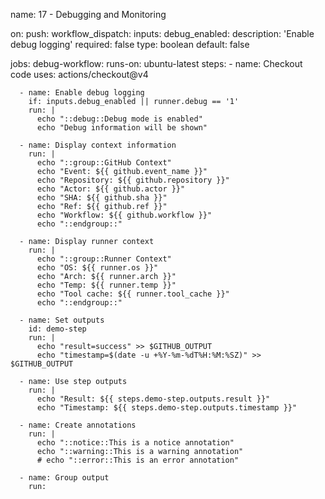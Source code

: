 name: 17 - Debugging and Monitoring

on:
  push:
  workflow_dispatch:
    inputs:
      debug_enabled:
        description: 'Enable debug logging'
        required: false
        type: boolean
        default: false

jobs:
  debug-workflow:
    runs-on: ubuntu-latest
    steps:
      - name: Checkout code
        uses: actions/checkout@v4
      
      - name: Enable debug logging
        if: inputs.debug_enabled || runner.debug == '1'
        run: |
          echo "::debug::Debug mode is enabled"
          echo "Debug information will be shown"
      
      - name: Display context information
        run: |
          echo "::group::GitHub Context"
          echo "Event: ${{ github.event_name }}"
          echo "Repository: ${{ github.repository }}"
          echo "Actor: ${{ github.actor }}"
          echo "SHA: ${{ github.sha }}"
          echo "Ref: ${{ github.ref }}"
          echo "Workflow: ${{ github.workflow }}"
          echo "::endgroup::"
      
      - name: Display runner context
        run: |
          echo "::group::Runner Context"
          echo "OS: ${{ runner.os }}"
          echo "Arch: ${{ runner.arch }}"
          echo "Temp: ${{ runner.temp }}"
          echo "Tool cache: ${{ runner.tool_cache }}"
          echo "::endgroup::"
      
      - name: Set outputs
        id: demo-step
        run: |
          echo "result=success" >> $GITHUB_OUTPUT
          echo "timestamp=$(date -u +%Y-%m-%dT%H:%M:%SZ)" >> $GITHUB_OUTPUT
      
      - name: Use step outputs
        run: |
          echo "Result: ${{ steps.demo-step.outputs.result }}"
          echo "Timestamp: ${{ steps.demo-step.outputs.timestamp }}"
      
      - name: Create annotations
        run: |
          echo "::notice::This is a notice annotation"
          echo "::warning::This is a warning annotation"
          # echo "::error::This is an error annotation"
      
      - name: Group output
        run:

